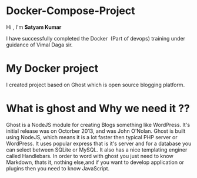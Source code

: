 # Docker-Compose-Project

Hi , I'm **Satyam Kumar**



I have successfully completed the Docker  (Part of devops) training under guidance of Vimal Daga sir.





# My Docker project
I created project based on Ghost which is open source blogging platform.



# What is ghost and Why we need it ??

Ghost is a NodeJS module for creating Blogs something like WordPress. It's initial release was on Octorber 2013, and was John O'Nolan. Ghost is built using NodeJS, which means it is a lot faster then typical PHP server or WordPress.
It uses popular express that is it's server and for a database you can select between SQLite or MySQL. It also has a nice templating enginer called Handlebars. In order to word with ghost you just need to know Markdown, thats it, nothing else,and if you want to develop application or plugins then you need 
to know JavaScript.



